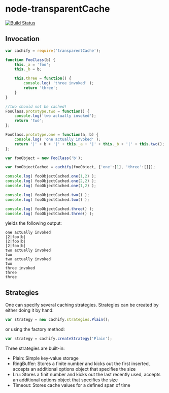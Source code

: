 # node-transparentCache

[![Build Status](https://travis-ci.org/zaphod1984/node-transparentCache.png)](https://travis-ci.org/zaphod1984/node-transparentCache)

## Invocation
```javascript
var cachify = require('transparentCache');

function FooClass(b) {
    this._a = 'foo';
    this._b = b;

    this.three = function() {
        console.log( 'three invoked' );
        return 'three';
    }
}

//two should not be cached!
FooClass.prototype.two = function() {
    console.log('two actually invoked');
    return 'two';
};

FooClass.prototype.one = function(a, b) {
    console.log( 'one actually invoked' );
    return '|' + b + '|' + this._a + '|' + this._b + '|' + this.two();
};

var fooObject = new FooClass('b');

var fooObjectCached = cachify(fooObject, {'one':[1], 'three':[]});

console.log( fooObjectCached.one(1,2) );
console.log( fooObjectCached.one(2,2) );
console.log( fooObjectCached.one(1,2) );

console.log( fooObjectCached.two() );
console.log( fooObjectCached.two() );

console.log( fooObjectCached.three() );
console.log( fooObjectCached.three() );
```

yields the following output:
```
one actually invoked
|2|foo|b|
|2|foo|b|
|2|foo|b|
two actually invoked
two
two actually invoked
two
three invoked
three
three
```

## Strategies

One can specify several caching strategies.
Strategies can be created by either doing it by hand:
```javascript
var strategy = new cachify.strategies.Plain();
```
or using the factory method:
```javascript
var strategy = cachify.createStrategy('Plain');
```

Three strategies are built-in:
* Plain: Simple key-value storage
* RingBuffer: Stores a finite number and kicks out the first inserted, accepts an additional options object that specifies the size
* Lru: Stores a finit number and kicks out the last recently used, accepts an additional options object that specifies the size
* Timeout: Stores cache values for a defined span of time